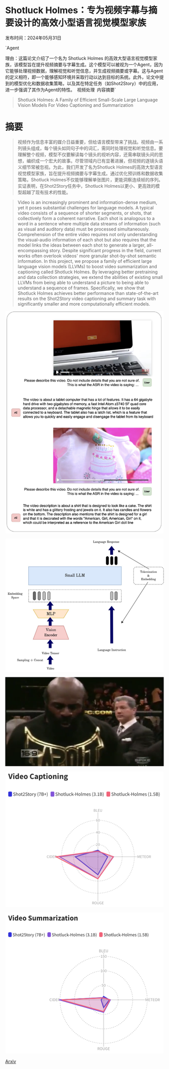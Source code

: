 # Shotluck Holmes：专为视频字幕与摘要设计的高效小型语言视觉模型家族

发布时间：2024年05月31日

`Agent

理由：这篇论文介绍了一个名为 Shotluck Holmes 的高效大型语言视觉模型家族，该模型旨在提升视频摘要与字幕生成。这个模型可以被视为一个Agent，因为它能够处理视频数据，理解视觉和听觉信息，并生成视频摘要或字幕。这与Agent的定义相符，即一个能够感知环境并采取行动以达到目标的系统。此外，论文中提到的模型优化和数据收集策略，以及其在特定任务（如Shot2Story）中的应用，进一步强调了其作为Agent的特性。` `视频处理` `内容摘要`

> Shotluck Holmes: A Family of Efficient Small-Scale Large Language Vision Models For Video Captioning and Summarization

# 摘要

> 视频作为信息丰富的媒介日益重要，但给语言模型带来了挑战。视频由一系列镜头组成，每个镜头如同句子中的词汇，需同时处理视觉和听觉信息。要理解整个视频，模型不仅要解读每个镜头的视听内容，还需串联镜头间的思想，编织成一个宏大的故事。尽管领域内已有显著进展，但视频的逐镜头语义细节常被忽视。为此，我们开发了名为Shotluck Holmes的高效大型语言视觉模型家族，旨在提升视频摘要与字幕生成。通过优化预训练和数据收集策略，Shotluck Holmes不仅能够理解单张图片，更能洞察连续帧的序列。实证表明，在Shot2Story任务中，Shotluck Holmes以更小、更高效的模型超越了现有技术的性能。

> Video is an increasingly prominent and information-dense medium, yet it poses substantial challenges for language models. A typical video consists of a sequence of shorter segments, or shots, that collectively form a coherent narrative. Each shot is analogous to a word in a sentence where multiple data streams of information (such as visual and auditory data) must be processed simultaneously. Comprehension of the entire video requires not only understanding the visual-audio information of each shot but also requires that the model links the ideas between each shot to generate a larger, all-encompassing story. Despite significant progress in the field, current works often overlook videos' more granular shot-by-shot semantic information. In this project, we propose a family of efficient large language vision models (LLVMs) to boost video summarization and captioning called Shotluck Holmes. By leveraging better pretraining and data collection strategies, we extend the abilities of existing small LLVMs from being able to understand a picture to being able to understand a sequence of frames. Specifically, we show that Shotluck Holmes achieves better performance than state-of-the-art results on the Shot2Story video captioning and summary task with significantly smaller and more computationally efficient models.

![Shotluck Holmes：专为视频字幕与摘要设计的高效小型语言视觉模型家族](../../../paper_images/2405.20648/demo.jpg)

![Shotluck Holmes：专为视频字幕与摘要设计的高效小型语言视觉模型家族](../../../paper_images/2405.20648/model_arch.jpg)

![Shotluck Holmes：专为视频字幕与摘要设计的高效小型语言视觉模型家族](../../../paper_images/2405.20648/frame.png)

![Shotluck Holmes：专为视频字幕与摘要设计的高效小型语言视觉模型家族](../../../paper_images/2405.20648/captioning_latex.png)

![Shotluck Holmes：专为视频字幕与摘要设计的高效小型语言视觉模型家族](../../../paper_images/2405.20648/sum_latex.png)

[Arxiv](https://arxiv.org/abs/2405.20648)